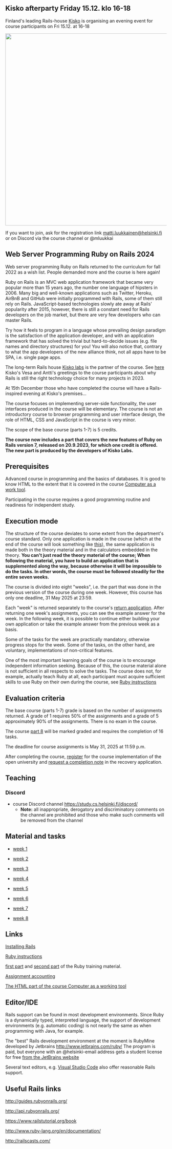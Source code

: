 ## Kisko afterparty Friday 15.12. klo 16-18

Finland's leading Rails-house [Kisko](https://www.kiskolabs.com/fi/) is organising an evening event for course participants on Fri 15.12. at 16-18

<img src="https://raw.githubusercontent.com/mluukkai/WebPalvelinohjelmointi2023/main/images/kiskoparty.png" width="600">

If you want to join, ask for the registration link matti.luukkainen@helsinki.fi or on Discord via the course channel or @mluukkai

## Web Server Programming Ruby on Rails 2024

Web server programming Ruby on Rails returned to the curriculum for fall 2022 as a wish list. People demanded more and the course is here again!

Ruby on Rails is an MVC web application framework that became very popular more than 15 years ago, the number one language of hipsters in 2006. Many big and well-known applications such as Twitter, Heroku, AirBnB and GitHub were initially programmed with Rails, some of them still rely on Rails. JavaScript-based technologies slowly ate away at Rails' popularity after 2015, however, there is still a constant need for Rails developers on the job market, but there are very few developers who can master Rails.

Try how it feels to program in a language whose prevailing design paradigm is the satisfaction of the application developer, and with an application framework that has solved the trivial but hard-to-decide issues (e.g. file names and directory structures) for you! You will also notice that, contrary to what the app developers of the new alliance think, not all apps have to be SPA, i.e. single page apps.

The long-term Rails house [Kisko labs](https://www.kiskolabs.com/en/) is the partner of the course. See [here](https://www.youtube.com/watch?v=P8THIRXnLGk) Kisko's Vesa and Antti's greetings to the course participants about why Rails is still the right technology choice for many projects in 2023.

At 15th December those who have completed the course will have a Rails-inspired evening at Kisko's premises...

The course focuses on implementing server-side functionality, the user interfaces produced in the course will be elementary. The course is not an introductory course to browser programming and user interface design, the role of HTML, CSS and JavaScript in the course is very minor.

The scope of the base course (parts 1-7) is 5 credits.

**The course now includes a part that covers the new features of Ruby on Rails version 7, released on 20.9.2023, for which one credit is offered. The new part is produced by the developers of Kisko Labs.**

## Prerequisites

Advanced course in programming and the basics of databases. It is good to know HTML to the extent that it is covered in the course [Computer as a work tool](https://tkt-lapio.github.io/en/).

Participating in the course requires a good programming routine and readiness for independent study.

## Execution mode

The structure of the course deviates to some extent from the department's course standard. Only one application is made in the course (which at the end of the course will look something like [this](https://ratebeer22.fly.dev/)), the same application is made both in the theory material and in the calculators embedded in the theory. **You can't just read the theory material of the course; When following the material, you have to build an application that is supplemented along the way, because otherwise it will be impossible to do the tasks. In other words, the course must be followed steadily for the entire seven weeks.**

The course is divided into eight "weeks", i.e. the part that was done in the previous version of the course during one week. However, this course has only one deadline, 31 May 2025 at 23:59.

Each "week" is returned separately to the course's [return application](https://studies.cs.helsinki.fi/stats/courses/rails2023/). After returning one week's assignments, you can see the example answer for the week. In the following week, it is possible to continue either building your own application or take the example answer from the previous week as a basis.

Some of the tasks for the week are practically mandatory, otherwise progress stops for the week. Some of the tasks, on the other hand, are voluntary, implementations of non-critical features.

One of the most important learning goals of the course is to encourage independent information seeking. Because of this, the course material alone is not sufficient in all respects to solve the tasks. The course does not, for example, actually teach Ruby at all, each participant must acquire sufficient skills to use Ruby on their own during the course, see [Ruby instructions](https://github.com/mluukkai/WebPalvelinohjelmointi2023/blob/main/web/rubyn_perusteita-english.md)

## Evaluation criteria

The base course (parts 1-7) grade is based on the number of assignments returned. A grade of 1 requires 50% of the assignments and a grade of 5 approximately 90% of the assignments. There is no exam in the course.

The course [part 8](/english/week8.md) will be marked graded and requires the completion of 16 tasks.

The deadline for course assignments is May 31, 2025 at 11:59 p.m.

After completing the course, [register](https://github.com/mluukkai/WebPalvelinohjelmointi2023/blob/main/web/ilmoittautuminen-english.md) for the course implementation of the open university and [request a completion note](https://github.com/mluukkai/WebPalvelinohjelmointi2023/blob/main/web/ilmoittautuminen-english.md#how-to-get-your-credits) in the recovery application.

## Teaching

### Discord

- course Discord channel <https://study.cs.helsinki.fi/discord/>
  - **Note:** all inappropriate, derogatory and discriminatory comments on the channel are prohibited and those who make such comments will be removed from the channel

## Material and tasks

- [week 1](https://github.com/mluukkai/WebPalvelinohjelmointi2023/blob/main/english/week1.md)

- [week 2](https://github.com/mluukkai/WebPalvelinohjelmointi2023/blob/main/english/week2.md)

- [week 3](https://github.com/mluukkai/WebPalvelinohjelmointi2023/blob/main/english/week3.md)

- [week 4](https://github.com/mluukkai/WebPalvelinohjelmointi2023/blob/main/english/week4.md)

- [week 5](https://github.com/mluukkai/WebPalvelinohjelmointi2023/blob/main/english/week5.md)

- [week 6](https://github.com/mluukkai/WebPalvelinohjelmointi2023/blob/main/english/week6.md)

- [week 7](https://github.com/mluukkai/WebPalvelinohjelmointi2023/blob/main/english/week7.md)

- [week 8](https://github.com/mluukkai/WebPalvelinohjelmointi2023/blob/main/english/week8.md)

## Links

[Installing Rails](https://github.com/mluukkai/WebPalvelinohjelmointi2023/blob/main/web/railsin_asentaminen-english.md)

[Ruby instructions](https://github.com/mluukkai/WebPalvelinohjelmointi2023/blob/main/web/rubyn_perusteita-english.md)

[first part](https://github.com/HY-TKTL/ruby-materiaali/blob/master/Perusteet.md) and [second part](https://github.com/HY-TKTL/ruby-materiaali/blob/master/LuokkiaJaOlioita.md) of the Ruby training material.

[Assignment accounting](https://studies.cs.helsinki.fi/stats/courses/rails2023)

[The HTML part of the course Computer as a working tool](https://tkt-lapio.github.io/websites/)

## Editor/IDE

Rails support can be found in most development environments. Since Ruby is a dynamically typed, interpreted language, the support of development environments (e.g. automatic coding) is not nearly the same as when programming with Java, for example.

The "best" Rails development environment at the moment is RubyMine developed by Jetbrains http://www.jetbrains.com/ruby/
The program is paid, but everyone with an @helsinki-email address gets a student license for free [from the JetBrains website](https://www.jetbrains.com/student/)

Several text editors, e.g. [Visual Studio Code](https://code.visualstudio.com) also offer reasonable Rails support.

## Useful Rails links

http://guides.rubyonrails.org/

http://api.rubyonrails.org/

https://www.railstutorial.org/book

http://www.ruby-lang.org/en/documentation/

http://railscasts.com/
